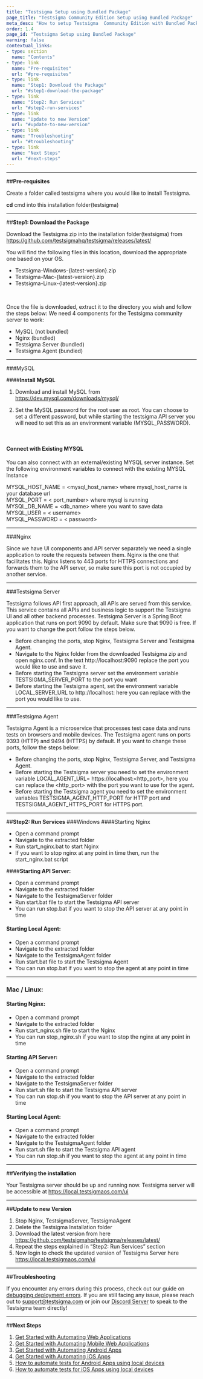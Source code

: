 ```yaml
---
title: "Testsigma Setup using Bundled Package"
page_title: "Testsigma Community Edition Setup using Bundled Package"
meta_desc: "How to setup Testsigma  Community Edition with Bundled Package"
order: 1.4
page_id: "Testsigma Setup using Bundled Package"
warning: false
contextual_links:
- type: section
  name: "Contents"
- type: link
  name: "Pre-requisites"
  url: "#pre-requisites"
- type: link
  name: "Step1: Download the Package"
  url: "#step1-download-the-package"
- type: link
  name: "Step2: Run Services"
  url: "#step2-run-services"
- type: link
  name: "Update to new Version"
  url: "#update-to-new-version"
- type: link
  name: "Troubleshooting"
  url: "#troubleshooting"
- type: link
  name: "Next Steps"
  url: "#next-steps"
---
```



---
##**Pre-requisites**

Create a folder called testsigma where you would like to install Testsigma. 

**cd** cmd into this installation folder(testsigma)

---
##**Step1: Download the Package**

Download the Testsigma zip into the installation folder(testsigma) from https://github.com/testsigmahq/testsigma/releases/latest/

You will find the following files in this location, download the appropriate one based on your OS.
- Testsigma-Windows-{latest-version}.zip
- Testsigma-Mac-{latest-version}.zip
- Testsigma-Linux-{latest-version}.zip

&nbsp;

Once the file is downloaded, extract it to the directory you wish and follow the steps below:
We need 4 components for the Testsigma community server to work:
- MySQL (not bundled)
- Nginx (bundled)
- Testsigma Server (bundled)
- Testsigma Agent (bundled)

---

###MySQL

####**Install MySQL**

 1. Download and install MySQL from https://dev.mysql.com/downloads/mysql/

 2. Set the MySQL password for the root user as root. You can choose to set a different password, but while starting the testsigma API server you will need to set this as an environment variable (MYSQL\_PASSWORD\). 

&nbsp;
#### **Connect with Existing MYSQL**
You can also connect with an external/existing MYSQL server instance. Set the following environment variables to connect with the existing MYSQL Instance <br>

  MYSQL\_HOST\_NAME = <mysql\_host\_name> where mysql\_host\_name is your database url<br>
  MYSQL\_PORT = < port\_number> where mysql is running<br>
  MYSQL\_DB\_NAME = <db\_name> where you want to save data<br>
  MYSQL\_USER = < username><br>
  MYSQL\_PASSWORD = < password><br>

---

###Nginx

Since we have UI components and API server separately we need a single application to route the requests between them. Nginx is the one that facilitates this. Nginx listens to 443 ports for HTTPS connections and forwards them to the API server, so make sure this port is not occupied by another service.

---
###Testsigma Server

Testsigma follows API first approach, all APIs are served from this service. This service contains all APIs and business logic to support the Testsigma UI and all other backend processes. Testsigma Server is a Spring Boot application that runs on port 9090 by default. Make sure that 9090 is free. If you want to change the port follow the steps below.  <br>
   
- Before changing the ports, stop Nginx, Testsigma Server and Testsigma Agent.<br>
- Navigate to the Nginx folder from the downloaded Testsigma zip and open nginx.conf. In the text http://localhost:9090 replace the port you would like to use and save it.<br>
- Before starting the Testsigma server set the environment variable TESTSIGMA\_SERVER\_PORT to the port you want<br>
- Before starting the Testsigma agent, set the environment variable LOCAL\_SERVER\_URL to http://localhost:<port> here you can replace <port> with the port you would like to use.<br>
   
---
###Testsigma Agent

Testsigma Agent is a microservice that processes test case data and runs tests on browsers and mobile devices. The Testsigma agent runs on ports 9393 (HTTP) and 9494 (HTTPS) by default. If you want to change these ports, follow the steps below: <br>
- Before changing the ports, stop Nginx, Testsigma Server, and Testsigma Agent.<br>
- Before starting the Testsigma server you need to set the environment variable LOCAL\_AGENT\_URL= https://localhost:<http\_port>, here you can replace the <http\_port> with the port you want to use for the agent.<br>
- Before starting the Testsigma agent you need to set the environment variables TESTSIGMA\_AGENT\_HTTP\_PORT for HTTP port and TESTSIGMA\_AGENT\_HTTPS\_PORT for HTTPS port.<br>

---
##**Step2: Run Services**
###Windows
####Starting Nginx
  - Open a command prompt<br>
  - Navigate to the extracted folder<br>
- Run start\_nginx.bat to start Nginx<br>
- If you want to stop nginx at any point   in time then, run the  start\_nginx.bat script <br>

####**Starting API Server:**<br>
- Open a command prompt<br>
- Navigate to the extracted folder<br>
- Navigate to the TestsigmaServer folder<br>
- Run start.bat file to start the Testsigma API server<br>
- You can run stop.bat if you want to stop the API server at any point in time<br>

#### **Starting Local Agent:**<br>
- Open a command prompt<br>
- Navigate to the extracted folder<br>
- Navigate to the TestsigmaAgent folder<br>
- Run start.bat file to start the Testsigma Agent<br>
- You can run stop.bat if you want to stop the agent at any point in time<br>

---

### **Mac / Linux:**
#### **Starting Nginx:**<br>
- Open a command prompt<br>
- Navigate to the extracted folder<br>
- Run start\_nginx.sh file to start the Nginx<br>
- You can run stop\_nginx.sh if you want to stop the nginx at any point in time<br>

#### **Starting API Server:**<br>
- Open a command prompt<br>
- Navigate to the extracted folder<br>
- Navigate to the TestsigmaServer folder<br>
- Run start.sh file to start the Testsigma API server<br>
- You can run stop.sh if you want to stop the API server at any point in time<br>


#### **Starting Local Agent:**<br>
- Open a command prompt<br>
- Navigate to the extracted folder<br>
- Navigate to the TestsigmaAgent folder<br>
- Run start.sh file to start the Testsigma API agent<br>
- You can run stop.sh if you want to stop the agent at any point in time<br>

---
##**Verifying the installation**

Your Testsigma server should be up and running now. Testsigma server will be accessible at https://local.testsigmaos.com/ui

---
##**Update to new Version**

 1. Stop Nginx, TestsigmaServer, TestsigmaAgent
 2. Delete the Testsigma Installation folder 
 3. Download the latest version from here https://github.com/testsigmahq/testsigma/releases/latest/
 4. Repeat the steps explained in “Step2: Run Services” section
 5. Now login to check the updated version of Testsigma Server here  https://local.testsigmaos.com/ui

---
##**Troubleshooting**

 If you encounter any errors during this process, check out our guide on [debugging deployment errors](https://testsigma.com/docs/troubleshooting/setup/server-docker-deployment-errors/). If you are still facing any issue, please reach out to [support@testsigma.com](mailto:support@testsigma.com) or join our [Discord Server](https://discord.com/invite/5caWS7R6QX) to speak to the Testsigma team directly!

---
##**Next Steps**

1. [Get Started with Automating Web Applications](https://testsigma.com/tutorials/getting-started/automate-web-applications/)
2. [Get Started with Automating Mobile Web Applications](https://testsigma.com/tutorials/getting-started/automate-mobile-web-applications/)
3. [Get Started with Automating Android Apps](https://testsigma.com/tutorials/getting-started/automate-android-applications/)
4. [Get Started with Automating iOS Apps](https://testsigma.com/tutorials/getting-started/automate-ios-applications/)
5. [How to automate tests for Android Apps using local devices](https://testsigma.com/tutorials/test-cases/android-apps/build-tests-using-local-devices/)
6. [How to automate tests for iOS Apps using local devices](https://testsigma.com/tutorials/test-cases/ios-apps/build-tests-using-local-devices/)
